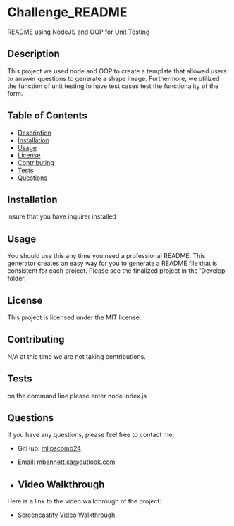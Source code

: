 # Challenge_README
README using NodeJS and OOP for Unit Testing
## Description

This project we used node and OOP to create a template that allowed users to answer questions to generate a shape image. Furthermore, we utilized the function of unit testing to have test cases test the functionality of the form. 

## Table of Contents

- [Description](#description)
- [Installation](#installation)
- [Usage](#usage)
- [License](#license)
- [Contributing](#contributing)
- [Tests](#tests)
- [Questions](#questions)

## Installation

insure that you have inquirer installed

## Usage

You should use this any time you need a professional README. This generator creates an easy way for you to generate a README file that is consistent for each project. Please see the finalized project in the 'Develop' folder. 

## License

This project is licensed under the MIT license.

## Contributing

N/A at this time we are not taking contributions.

## Tests

on the command line please enter node index.js

## Questions

If you have any questions, please feel free to contact me:

- GitHub: [mlipscomb24](https://github.com/mlipscomb24)
- Email: [mbennett.sa@outlook.com](mailto:mbennett.sa@outlook.com)

- ## Video Walkthrough
Here is a link to the video walkthrough of the project:
- [Screencastify Video Walkthrough](https://app.screencastify.com/v3/watch/RQsKI7bTWXT417RqO1mA)
